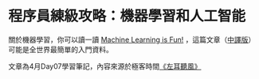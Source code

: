 # 程序員練級攻略：機器學習和人工智能

關於機器學習，你可以讀一讀 [Machine Learning is Fun!](https://medium.com/@ageitgey/machine-learning-is-fun-80ea3ec3c471) ，這篇文章（[中譯版](https://zhuanlan.zhihu.com/p/24339995)）可能是全世界最簡單的入門資料。


文章為4月Day07學習筆記，內容來源於極客時間[《左耳聽風》](http://gk.link/a/121lX)
